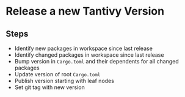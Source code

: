 # Release a new Tantivy Version

## Steps

- Identify new packages in workspace since last release
- Identify changed packages in workspace since last release
- Bump version in `Cargo.toml` and their dependents for all changed packages
- Update version of root `Cargo.toml`
- Publish version starting with leaf nodes
- Set git tag with new version
